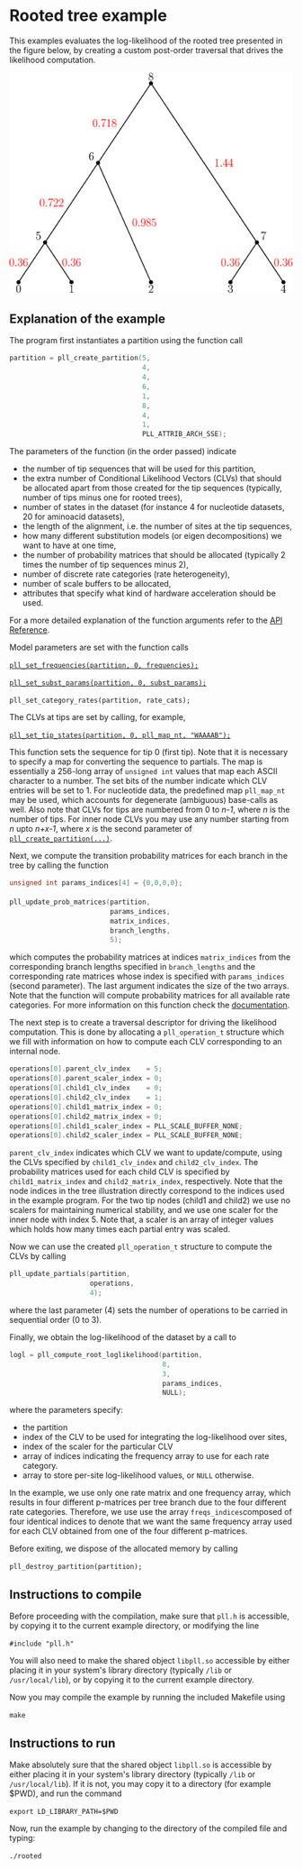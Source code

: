 # Rooted tree example

This examples evaluates the log-likelihood of the rooted tree presented in the
figure below, by creating a custom post-order traversal that drives the
likelihood computation.

![rooted tree](https://github.com/xflouris/assets/raw/master/libpll/images/rooted.png)

## Explanation of the example

The program first instantiates a partition using the function call

```C
partition = pll_create_partition(5,
                                 4,
                                 4,
                                 6,
                                 1,
                                 8,
                                 4,
                                 1,
                                 PLL_ATTRIB_ARCH_SSE);
```

The parameters of the function (in the order passed) indicate
* the number of tip sequences that will be used for this partition,
* the extra number of Conditional Likelihood Vectors (CLVs) that should be allocated apart from those created for the tip sequences (typically, number of tips minus one for rooted trees),
* number of states in the dataset (for instance 4 for nucleotide datasets, 20 for aminoacid datasets),
* the length of the alignment, i.e. the number of sites at the tip sequences,
* how many different substitution models (or eigen decompositions) we want to have at one time,
* the number of probability matrices that should be allocated (typically 2 times the number of tip sequences minus 2),
* number of discrete rate categories (rate heterogeneity),
* number of scale buffers to be allocated,
* attributes that specify what kind of hardware acceleration should be used.

For a more detailed explanation of the function arguments refer to the [API Reference](https://github.com/xflouris/libpll/wiki/API-Reference#pll_create_partition).

Model parameters are set with the function calls

[`pll_set_frequencies(partition, 0, frequencies);`](https://github.com/xflouris/libpll/wiki/API-Reference#void-pll_set_frequencies)

[`pll_set_subst_params(partition, 0, subst_params);`](https://github.com/xflouris/libpll/wiki/API-Reference#void-pll_set_subst_params)

`pll_set_category_rates(partition, rate_cats);`


The CLVs at tips are set by calling, for example,

[`pll_set_tip_states(partition, 0, pll_map_nt, "WAAAAB");`](https://github.com/xflouris/libpll/wiki/API-Reference#void-pll_set_tip_states)

This function sets the sequence for tip 0 (first tip). Note that it is
necessary to specify a map for converting the sequence to partials. The map is
essentially a 256-long array of  `unsigned int` values that map each ASCII
character to a number. The set bits of the number indicate which CLV entries
will be set to 1.  For nucleotide data, the predefined map `pll_map_nt` may be
used, which accounts for degenerate (ambiguous) base-calls as well. Also note
that CLVs for tips are numbered from 0 to _n-1_, where _n_ is the number of tips.
For inner node CLVs you may use any number starting from _n_ upto _n+x-1_, where
_x_ is the second parameter of [`pll_create_partition(...)`](https://github.com/xflouris/libpll/wiki/API-Reference#pll_create_partition).

Next, we compute the transition probability matrices for each branch
in the tree by calling the function

```C
unsigned int params_indices[4] = {0,0,0,0};

pll_update_prob_matrices(partition,
                         params_indices,
                         matrix_indices,
                         branch_lengths,
                         5);
```
which computes the probability matrices at indices `matrix_indices` from the
corresponding branch lengths specified in `branch_lengths` and the
corresponding rate matrices whose index is specified with `params_indices`
(second parameter). The last argument indicates the size of the two arrays.
Note that the function will compute probability matrices for all available rate
categories. For more information on this function check the
[documentation](https://github.com/xflouris/libpll/wiki/Updating-transition-probability-matrices).

The next step is to create a traversal descriptor for driving the likelihood
computation. This is done by allocating a `pll_operation_t` structure which we
fill with information on how to compute each CLV corresponding to an internal
node.

```C
operations[0].parent_clv_index    = 5;
operations[0].parent_scaler_index = 0;
operations[0].child1_clv_index    = 0;
operations[0].child2_clv_index    = 1;
operations[0].child1_matrix_index = 0;
operations[0].child2_matrix_index = 0;
operations[0].child1_scaler_index = PLL_SCALE_BUFFER_NONE;
operations[0].child2_scaler_index = PLL_SCALE_BUFFER_NONE;
```

`parent_clv_index` indicates which CLV we want to update/compute, using the
CLVs specified by `child1_clv_index` and `child2_clv_index`. The probability
matrices used for each child CLV is specified by `child1_matrix_index` and
`child2_matrix_index`, respectively.  Note that the node indices in the tree
illustration directly correspond to the indices used in the example program.
For the two tip nodes (child1 and child2) we use no scalers for maintaining
numerical stability, and we use one scaler for the inner node with index 5.
Note that, a scaler is an array of integer values which holds how many times
each partial entry was scaled.

Now we can use the created `pll_operation_t` structure to compute the CLVs by
calling

```C
pll_update_partials(partition,
                    operations,
                    4);
```

where the last parameter (4) sets the number of operations to be carried in
sequential order (0 to 3).

Finally, we obtain the  log-likelihood of the dataset by a call to

```C
logl = pll_compute_root_loglikelihood(partition,
                                      8,
                                      3,
                                      params_indices,
                                      NULL);
```

where the parameters specify:

* the partition
* index of the CLV to be used for integrating the log-likelihood over sites,
* index of the scaler for the particular CLV
* array of indices indicating the frequency array to use for each rate category.
* array to store per-site log-likelihood values, or `NULL` otherwise.

In the example, we use only one rate matrix and one frequency array, which
results in four different p-matrices per tree branch due to the four different
rate categories. Therefore, we use use the array `freqs_indices`composed of
four identical indices to denote that we want the same frequency array used for
each CLV obtained from one of the four different p-matrices.

Before exiting, we dispose of the allocated memory by calling

`pll_destroy_partition(partition);`

## Instructions to compile

Before proceeding with the compilation, make sure that `pll.h` is accessible,
by copying it to the current example directory, or modifying the line

`#include "pll.h"`

You will also need to make the shared object `libpll.so` accessible by either
placing it in your system's library directory (typically `/lib` or
`/usr/local/lib`), or by copying it to the current example directory.

Now you may compile the example by running the included Makefile using

`make`

## Instructions to run

Make absolutely sure that the shared object `libpll.so` is accessible by either
placing it in your system's library directory (typically `/lib` or
`/usr/local/lib`). If it is not, you may copy it to a directory (for example
$PWD), and run the command

`export LD_LIBRARY_PATH=$PWD`

Now, run the example by changing to the directory of the compiled file and
typing:

`./rooted`
